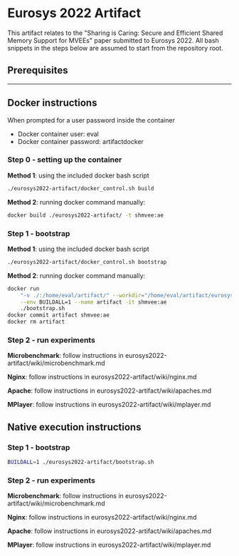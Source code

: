 # Eurosys 2022 Artifact

This artifact relates to the "Sharing is Caring: Secure and Efficient Shared Memory Support for MVEEs" paper submitted
to Eurosys 2022. All bash snippets in the steps below are assumed to start from the repository root.

## Prerequisites

---

## Docker instructions

When prompted for a user password inside the container
- Docker container user: eval
- Docker container password: artifactdocker

### Step 0 - setting up the container

**Method 1**: using the included docker bash script

```bash
./eurosys2022-artifact/docker_control.sh build
```

**Method 2**: running docker command manually:

```bash
docker build ./eurosys2022-artifact/ -t shmvee:ae
```

### Step 1 - bootstrap

**Method 1**: using the included docker bash script

```bash
./eurosys2022-artifact/docker_control.sh bootstrap
```

**Method 2**: running docker command manually:

```bash
docker run                                                                             \
    "-v ./:/home/eval/artifact/" --workdir="/home/eval/artifact/eurosys2022-artifact/" \
    --env BUILDALL=1 --name artifact -it shmvee:ae                                     \
    ./bootstrap.sh
docker commit artifact shmvee:ae
docker rm artifact
```

### Step 2 - run experiments

**Microbenchmark**: follow instructions in eurosys2022-artifact/wiki/microbenchmark.md

**Nginx**: follow instructions in eurosys2022-artifact/wiki/nginx.md

**Apache**: follow instructions in eurosys2022-artifact/wiki/apaches.md

**MPlayer**: follow instructions in eurosys2022-artifact/wiki/mplayer.md

## Native execution instructions

### Step 1 - bootstrap

```bash
BUILDALL=1 ./eurosys2022-artifact/bootstrap.sh
```

### Step 2 - run experiments

**Microbenchmark**: follow instructions in eurosys2022-artifact/wiki/microbenchmark.md

**Nginx**: follow instructions in eurosys2022-artifact/wiki/nginx.md

**Apache**: follow instructions in eurosys2022-artifact/wiki/apaches.md

**MPlayer**: follow instructions in eurosys2022-artifact/wiki/mplayer.md
